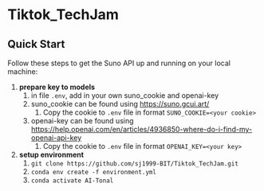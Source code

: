 # Tiktok_TechJam
## Quick Start

Follow these steps to get the Suno API up and running on your local machine:

1. **prepare key to models**
   1. in file `.env`, add in your own suno_cookie and openai-key
   2. suno_cookie can be found using https://suno.gcui.art/
      1. Copy the cookie to `.env` file in format `SUNO_COOKIE=<your cookie>`
   3. openai-key can be found using https://help.openai.com/en/articles/4936850-where-do-i-find-my-openai-api-key
      1. Copy the cookie to `.env` file in format `OPENAI_KEY=<your key>`
2. **setup environment**
   1. `git clone https://github.com/sj1999-BIT/Tiktok_TechJam.git`
   2. `conda env create -f environment.yml`
   3.  `conda activate AI-Tonal`

